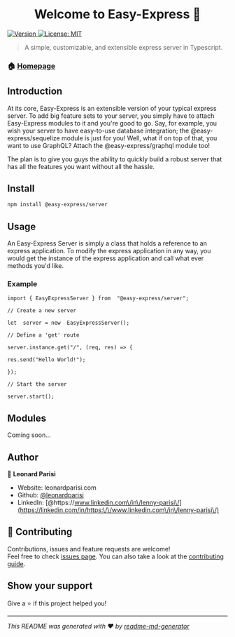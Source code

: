 
<h1 align="center">Welcome to Easy-Express 👋</h1>
<p>
  <a href="https://www.npmjs.com/package/@easy-express/server" target="_blank">
    <img alt="Version" src="https://img.shields.io/npm/v/@easy-express/server.svg">
  </a>
  <a href="#" target="_blank">
    <img alt="License: MIT" src="https://img.shields.io/badge/License-MIT-yellow.svg" />
  </a>
</p>

> A simple, customizable, and extensible express server in Typescript.

### 🏠 [Homepage](https://github.com/leonardparisi/easy-express-server#readme)

## Introduction
At its core, Easy-Express is an extensible version of your typical express server. To add big feature sets to your server, you simply have to attach Easy-Express modules to it and you're good to go. Say, for example, you wish your server to have easy-to-use database integration; the @easy-express/sequelize module is just for you! Well, what if on top of that, you want to use GraphQL? Attach the @easy-express/graphql module too! 

The plan is to give you guys the ability to quickly build a robust server that has all the features you want without all the hassle.

## Install

```sh
npm install @easy-express/server
```
## Usage
An Easy-Express Server is simply a class that holds a reference to an express application. To modify the express application in any way, you would get the instance of the express application and call what ever methods you'd like. 

### Example

    import { EasyExpressServer } from  "@easy-express/server";
    
    // Create a new server
    
    let  server = new  EasyExpressServer();
      
    // Define a 'get' route
    
    server.instance.get("/", (req, res) => {
    
    res.send("Hello World!");
    
    });
    
    // Start the server
    
    server.start();

## Modules
Coming soon...

## Author

👤 **Leonard Parisi**

* Website: leonardparisi.com
* Github: [@leonardparisi](https://github.com/leonardparisi)
* LinkedIn: [@https:\/\/www.linkedin.com\/in\/lenny-parisi\/](https://linkedin.com/in/https:\/\/www.linkedin.com\/in\/lenny-parisi\/)

## 🤝 Contributing

Contributions, issues and feature requests are welcome!<br />Feel free to check [issues page](https://github.com/leonardparisi/easy-express-server/issues). You can also take a look at the [contributing guide](ssh://git@github.com:leonardparisi/easy-express-sequelize/blob/master/CONTRIBUTING.md).

## Show your support

Give a ⭐️ if this project helped you!

***
_This README was generated with ❤️ by [readme-md-generator](https://github.com/kefranabg/readme-md-generator)_
